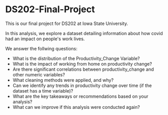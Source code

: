 # DS202-Final-Project

This is our final project for DS202 at Iowa State University.

In this analysis, we explore a dataset detailing information about how covid had an impact on people's work lives.

We answer the follwing questions:
- What is the distribution of the Productivity_Change Variable?
- What is the impact of working from home on productivity change?
- Are there significant correlations between productivity_change and other numeric variables? 
- What cleaning methods were applied, and why?
- Can we identify any trends in productivity change over time (if the dataset has a time variable)?
- What are the key takeaways or recommendations based on your analysis?
- What can we improve if this analysis were conducted again?

